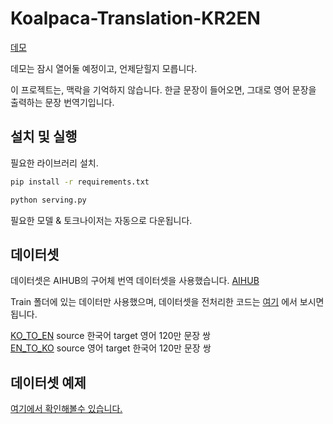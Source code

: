 # Koalpaca-Translation-KR2EN

[데모](http://210.105.193.76:7861/)

데모는 잠시 열어둘 예정이고, 언제닫힐지 모릅니다.

이 프로젝트는, 맥락을 기억하지 않습니다. 한글 문장이 들어오면, 그대로 영어 문장을 출력하는 문장 번역기입니다.

## 설치 및 실행

필요한 라이브러리 설치.
```bash
pip install -r requirements.txt
```
```python
python serving.py
```

필요한 모델 & 토크나이저는 자동으로 다운됩니다.

## 데이터셋

데이터셋은 AIHUB의 구어체 번역 데이터셋을 사용했습니다. [AIHUB](https://aihub.or.kr/aihubdata/data/view.do?currMenu=115&topMenu=100&aihubDataSe=realm&dataSetSn=71265)

Train 폴더에 있는 데이터만 사용했으며, 데이터셋을 전처리한 코드는 [여기](make_dataset.ipynb) 에서 보시면 됩니다.

[KO_TO_EN](https://drive.google.com/file/d/12qNXQ3SPKLHGa3PuuAFQD2NI3-qV15Xa/view?usp=sharing) source 한국어 target 영어 120만 문장 쌍  
[EN_TO_KO](https://drive.google.com/file/d/1pzgN2PvKfY5cgWR0V9cE1J6JukrrDcRc/view?usp=sharing) source 영어 target 한국어 120만 문장 쌍

## 데이터셋 예제
[여기에서 확인해볼수 있습니다.](make_dataset.ipynb)



